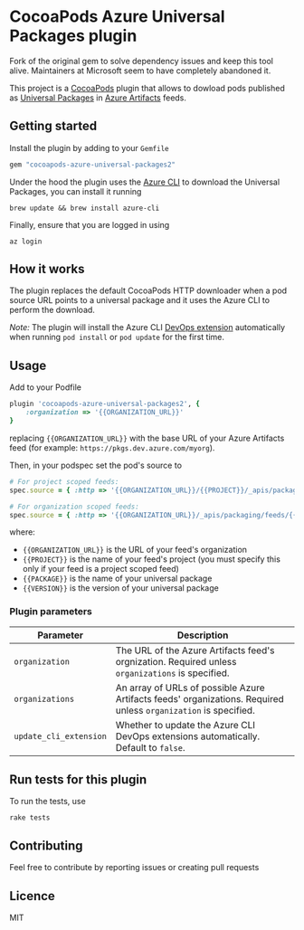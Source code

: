 # CocoaPods Azure Universal Packages plugin

Fork of the original gem to solve dependency issues and keep this tool alive. Maintainers at Microsoft seem to have completely abandoned it.

This project is a [CocoaPods](https://github.com/CocoaPods/CocoaPods) plugin that allows to dowload pods published as [Universal Packages](https://docs.microsoft.com/en-us/azure/devops/artifacts/quickstarts/universal-packages) in [Azure Artifacts](https://azure.microsoft.com/en-gb/services/devops/artifacts/) feeds.

## Getting started

Install the plugin by adding to your `Gemfile`
```Ruby
gem "cocoapods-azure-universal-packages2"
```

Under the hood the plugin uses the [Azure CLI](https://aka.ms/azcli) to download the Universal Packages, you can install it running
```shell
brew update && brew install azure-cli
```

Finally, ensure that you are logged in using
```shell
az login
```

## How it works

The plugin replaces the default CocoaPods HTTP downloader when a pod source URL points to a universal package and it uses the Azure CLI to perform the download.

_Note:_ The plugin will install the Azure CLI [DevOps extension](https://github.com/Azure/azure-devops-cli-extension) automatically when running `pod install` or `pod update` for the first time.

## Usage

Add to your Podfile
```Ruby
plugin 'cocoapods-azure-universal-packages2', {
    :organization => '{{ORGANIZATION_URL}}'
}
```
replacing `{{ORGANIZATION_URL}}` with the base URL of your Azure Artifacts feed (for example: `https://pkgs.dev.azure.com/myorg`).

Then, in your podspec set the pod's source to
```Ruby
# For project scoped feeds:
spec.source = { :http => '{{ORGANIZATION_URL}}/{{PROJECT}}/_apis/packaging/feeds/{{FEED}}/upack/packages/{{PACKAGE}}/versions/{{VERSION}}' }

# For organization scoped feeds:
spec.source = { :http => '{{ORGANIZATION_URL}}/_apis/packaging/feeds/{{FEED}}/upack/packages/{{PACKAGE}}/versions/{{VERSION}}' }
```
where:
- `{{ORGANIZATION_URL}}` is the URL of your feed's organization
- `{{PROJECT}}` is the name of your feed's project (you must specify this only if your feed is a project scoped feed)
- `{{PACKAGE}}` is the name of your universal package
- `{{VERSION}}` is the version of your universal package

### Plugin parameters

| Parameter | Description |
| --------- | ----------- |
| `organization` | The URL of the Azure Artifacts feed's orgnization. Required unless `organizations` is specified. |
| `organizations` | An array of URLs of possible Azure Artifacts feeds' organizations. Required unless `organization` is specified. |
| `update_cli_extension` | Whether to update the Azure CLI DevOps extensions automatically. Default to `false`. |

## Run tests for this plugin

To run the tests, use
```shell
rake tests
```

## Contributing

Feel free to contribute by reporting issues or creating pull requests

## Licence

MIT

